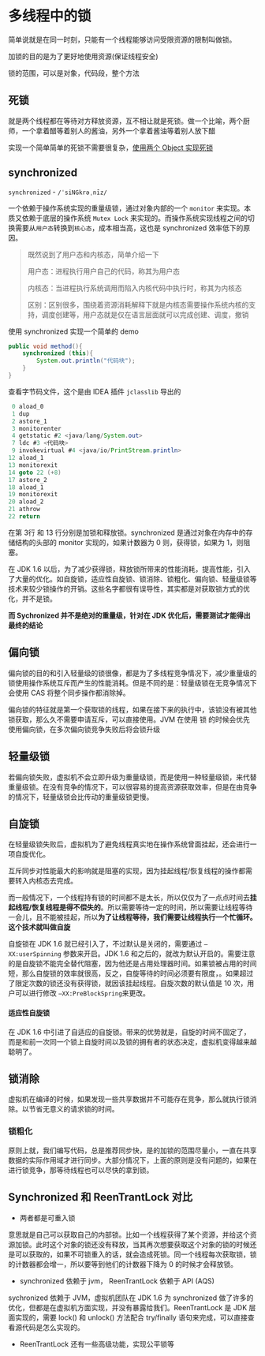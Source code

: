 # 多线程中的锁

简单说就是在同一时刻，只能有一个线程能够访问受限资源的限制叫做锁。

加锁的目的是为了更好地使用资源(保证线程安全)

锁的范围，可以是对象，代码段，整个方法



## 死锁

就是两个线程都在等待对方释放资源，互不相让就是死锁。做一个比喻，两个厨师，一个拿着醋等着别人的酱油，另外一个拿着酱油等着别人放下醋

实现一个简单简单的死锁不需要很复杂，[使用两个 Object 实现死锁](https://github.com/DraperHXY/JavaLearning/blob/master/src/main/java/com/draper/thread/DeadLock.java)



## synchronized

``synchronized`` - ``/ˈsiNGkrəˌnīz/`` 

一个依赖于操作系统实现的重量级锁，通过对象内部的一个 ``monitor`` 来实现。本质又依赖于底层的操作系统 ``Mutex Lock`` 来实现的。而操作系统实现线程之间的切换需要从``用户态``转换到``核心态``，成本相当高，这也是 synchronized 效率低下的原因。

> 既然说到了用户态和内核态，简单介绍一下
>
> 用户态：进程执行用户自己的代码，称其为用户态
>
> 内核态：当进程执行系统调用而陷入内核代码中执行时，称其为内核态
>
> 区别：区别很多，围绕着资源消耗解释下就是内核态需要操作系统内核的支持，调度创建等，用户态就是仅在语言层面就可以完成创建、调度，撤销



使用 synchronized 实现一个简单的 demo

```java
public void method(){
    synchronized (this){
        System.out.println("代码块");
    }
}
```

查看字节码文件，这个是由 IDEA 插件 ``jclasslib`` 导出的

```java
 0 aload_0
 1 dup
 2 astore_1
 3 monitorenter
 4 getstatic #2 <java/lang/System.out>
 7 ldc #3 <代码块>
 9 invokevirtual #4 <java/io/PrintStream.println>
12 aload_1
13 monitorexit
14 goto 22 (+8)
17 astore_2
18 aload_1
19 monitorexit
20 aload_2
21 athrow
22 return
```

在第 3行 和 13 行分别是加锁和释放锁。synchronized 是通过对象在内存中的存储结构的头部的 monitor 实现的，如果计数器为 0 则，获得锁，如果为 1，则阻塞。





在 JDK 1.6 以后，为了减少获得锁，释放锁所带来的性能消耗，提高性能，引入了大量的优化。如自旋锁，适应性自旋锁、锁消除、锁粗化、偏向锁、轻量级锁等技术来较少锁操作的开销。这些名字都很有误导性，其实都是对获取锁方式的优化，并不是锁。

**而 Sychronized 并不是绝对的重量级，针对在 JDK 优化后，需要测试才能得出最终的结论**



## 偏向锁

偏向锁的目的和引入轻量级的锁很像，都是为了多线程竞争情况下，减少重量级的锁使用操作系统互斥而产生的性能消耗。但是不同的是：轻量级锁在无竞争情况下会使用 CAS 将整个同步操作都消除掉。

偏向锁的特征就是第一个获取锁的线程，如果在接下来的执行中，该锁没有被其他锁获取，那么久不需要申请互斥，可以直接使用。JVM 在使用 锁 的时候会优先使用偏向锁，在多次偏向锁竞争失败后将会锁升级



## 轻量级锁

若偏向锁失败，虚拟机不会立即升级为重量级锁，而是使用一种轻量级锁，来代替重量级锁。在没有竞争的情况下，可以很容易的提高资源获取效率，但是在由竞争的情况下，轻量级锁会比传动的重量级锁更慢。



## 自旋锁

在轻量级锁失败后，虚拟机为了避免线程真实地在操作系统曾面挂起，还会进行一项自旋优化。

互斥同步对性能最大的影响就是阻塞的实现，因为挂起线程/恢复线程的操作都需要转入内核态去完成。

而一般情况下，一个线程持有锁的时间都不是太长，所以仅仅为了一点点时间去**挂起线程/恢复线程是得不偿失的**。所以需要等待一定的时间，所以需要让线程等待一会儿，且不能被挂起，所以**为了让线程等待，我们需要让线程执行一个忙循环。这个技术就叫做自旋**



自旋锁在 JDK 1.6 就已经引入了，不过默认是关闭的，需要通过 ``—XX:userSpinning`` 参数来开启。JDK 1.6 和之后的，就改为默认开启的。需要注意的是自旋锁不能完全替代阻塞，因为他还是占用处理器时间。如果锁被占用的时间短，那么自旋锁的效率就很高，反之，自旋等待的时间必须要有限度，。如果超过了限定次数的锁还没有获得锁，就因该挂起线程。自旋次数的默认值是 10 次，用户可以进行修改  ``—XX:PreBlockSpring``来更改。



#### 适应性自旋锁

在 JDK 1.6 中引进了自适应的自旋锁。带来的优势就是，自旋的时间不固定了，而是和前一次同一个锁上自旋时间以及锁的拥有者的状态决定，虚拟机变得越来越聪明了。



## 锁消除

虚拟机在编译的时候，如果发现一些共享数据并不可能存在竞争，那么就执行锁消除。以节省无意义的请求锁的时间。



### 锁粗化

原则上就，我们编写代码，总是推荐同步快，是的加锁的范围尽量小，一直在共享数据的实际作用域才进行同步。大部分情况下，上面的原则是没有问题的，如果在进行锁竞争，那等待线程也可以尽快的拿到锁。



## Synchronized 和 ReenTrantLock 对比

* 两者都是可重入锁

意思就是自己可以获取自己的内部锁。比如一个线程获得了某个资源，并给这个资源加锁。此时这个对象的锁还没有释放，当其再次想要获取这个对象的锁的时候还是可以获取的，如果不可锁重入的话，就会造成死锁。同一个线程每次获取锁，锁的计数器都会增一，所以要等到他们的计数器下降为 0 的时候才会释放锁。

* synchronized 依赖于 jvm， ReenTrantLock 依赖于 API (AQS)

sychronized 依赖于 JVM，虚拟机团队在 JDK 1.6 为 synchronized  做了许多的优化，但都是在虚拟机方面实现，并没有暴露给我们。ReenTrantLock 是 JDK 层面实现的，需要 lock() 和 unlock() 方法配合 try/finally 语句来完成，可以直接查看源代码是怎么实现的。

* ReenTrantLock 还有一些高级功能，实现公平锁等






